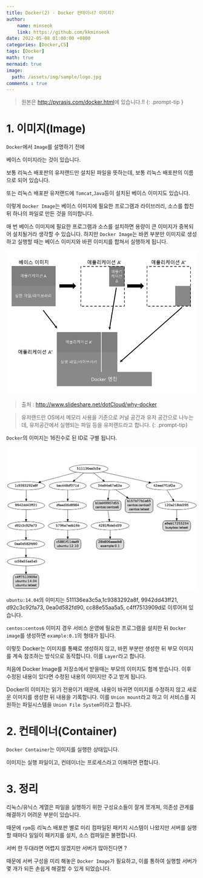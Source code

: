 ```yaml
---
title: Docker(2) - Docker 컨테이너? 이미지?
author: 
    name: minseok
    link: https://github.com/kkminseok
date: 2022-05-08 01:00:00 +0800
categories: [Docker,CS]
tags: [Docker]
math: true
mermaid: true
image: 
  path: /assets/img/sample/logo.jpg
comments : true
---
```


> 원본은 <http://pyrasis.com/docker.html>에 있습니다.!!
{: .prompt-tip }


# 1. 이미지(Image)

`Docker`에서 `Image`를 설명하기 전에 

베이스 이미지라는 것이 있습니다.

보통 리눅스 배포판의 유저랜드만 설치된 파일을 뜻하는데, 보통 리눅스 배포판의 이름으로 되어 있습니다.

또는 리눅스 배포판 유저랜드에 `Tomcat`,`Java`등이 설치된 베이스 이미지도 있습니다.

이렇게 `Docker Image`는 베이스 이미지에 필요한 프로그램과 라이브러리, 소스를 합친 뒤 하나의 파일로 만든 것을 의미합니다.

매 번 베이스 이미지에 필요한 프로그램과 소스를 설치하면 용량이 큰 이미지가 중복되어 설치될거라 생각할 수 있습니다. 하지만 `Docker Image`는 바뀐 부분만 이미지로 생성하고 실행할 때는 베이스 이미지와 바뀐 이미지를 합쳐서 실행하게 됩니다.

![](../assets/img/DockerPost/pyrasis_docker/10.png)
> 출처 : http://www.slideshare.net/dotCloud/why-docker

>유저랜드란 OS에서 메모리 사용을 기준으로 커널 공간과 유저 공간으로 나누는데, 유저공간에서 실행되는 파일 등을 유저랜드라고 합니다.
{: .prompt-tip}

`Docker`의 이미지는 16진수로 된 ID로 구별 됩니다.

![](/assets/img/DockerPost/pyrasis_docker/11.png)

`ubuntu:14.04`의  이미지는 511136ea3c5a,1c9383292a8f, 9942dd43ff21, d92c3c92fa73, 0ea0d582fd90, cc88e55aa5a5, c4ff7513909d로 이루어져 있습니다.

`centos:centos6` 이미지 경우 서비스 운영에 필요한 프로그램을 설치한 뒤 `Docker image`를 생성하면 `example:0.1`의 형태가 됩니다.

이렇듯 Docker는 이미지를 통째로 생성하지 않고, 바뀐 부분만 생성한 뒤 부모 이미지를 계속 참조하는 방식으로 동작합니다. 이를 `Layer`라고 합니다.

처음에 Docker Image를 저장소에서 받을때는 부모의 이미지도 함께 받습니다. 이후 수정된 내용이 있다면 수정된 내용의 이미지만 주고 받게 됩니다.

Docker의 이미지는 읽기 전용이기 때문에, 내용이 바귀면 이미지를 수정하지 않고 새로운 이미지를 생성한 뒤 내용을 기록합니다. 이를 `Union mount`라고 하고 이 서비스를 지원하는 파일시스템을 `Union File System`이라고 합니다.

# 2. 컨테이너(Container)

`Docker Container`는 이미지를 실행한 상태입니다.

이미지는 실행 파일이고, 컨테이너는 프로세스라고 이해하면 편합니다.

# 3. 정리

리눅스/유닉스 계열은 파일을 실행하기 위한 구성요소들이 잘게 쪼개져, 의존성 관계를 해결하기 어려운 부분이 있습니다.

때문에 `rpm`등 리눅스 배포판 별로 미리 컴파일된 패키지 시스템이 나왔지만 서버를 실행할 때마다 일일이 패키지를 설치, 소스 컴파일은 불편합니다.

서버 한 두대라면 어렵지 않겠지만 서버가 많아진다면 ?

때문에 서버 구성을 미리 해놓은 `Docker Image`가 필요하고, 이를 통하여 실행할 서버가 몇 개가 되든 손쉽게 해결할 수 있게 되었습니다.

